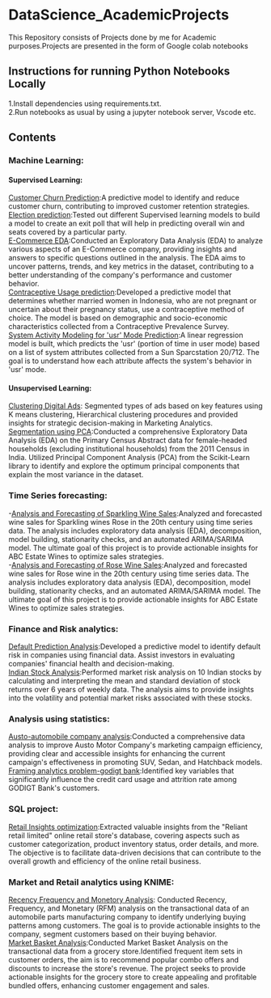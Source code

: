 # DataScience_AcademicProjects
This Repository consists of Projects done by me for Academic purposes.Projects are presented in the form of Google colab notebooks<br>
## Instructions for running Python Notebooks Locally
1.Install dependencies using requirements.txt.<br>
2.Run notebooks as usual by using a jupyter notebook server, Vscode etc.<br>
## Contents
### Machine Learning:
#### Supervised Learning:
[Customer Churn Prediction](https://github.com/RajithaMamillapally/DataScience_AcademicProjects/blob/main/Capsone_project/Customer%20Churn%20prediction.ipynb):A predictive model to identify and reduce customer churn, contributing to improved customer retention strategies.<br>
[Election prediction](https://github.com/RajithaMamillapally/DataScience_AcademicProjects/blob/main/Machine%20learning/Election%20prediction.ipynb):Tested out different Supervised learning models to build a model to create an exit poll that will help in predicting overall win and seats covered by a particular party.<br>
[E-Commerce EDA](https://github.com/RajithaMamillapally/DataScience_AcademicProjects/blob/main/Exploratory_Data_analysis/E-Commerce%20EDA.ipynb):Conducted an Exploratory Data Analysis (EDA) to analyze various aspects of an E-Commerce company, providing insights and answers to specific questions outlined in the analysis. The EDA aims to uncover patterns, trends, and key metrics in the dataset, contributing to a better understanding of the company's performance and customer behavior.<br>
[Contraceptive Usage prediction](https://github.com/RajithaMamillapally/DataScience_AcademicProjects/blob/main/predictive%20modeling/Contraceptive%20usage%20prediction.ipynb):Developed a predictive model that determines whether married women in Indonesia, who are not pregnant or uncertain about their pregnancy status, use a contraceptive method of choice. The model is based on demographic and socio-economic characteristics collected from a Contraceptive Prevalence Survey.<br>
[System Activity Modeling for 'usr' Mode Prediction](https://github.com/RajithaMamillapally/DataScience_AcademicProjects/blob/main/predictive%20modeling/System%20Activity%20Modeling%20for%20'usr'%20Mode%20Prediction.ipynb):A linear regression model is built, which predicts the 'usr' (portion of time in user mode) based on a list of system attributes collected from a Sun Sparcstation 20/712. The goal is to understand how each attribute affects the system's behavior in 'usr' mode.<br>
#### Unsupervised Learning:
[Clustering Digital Ads](https://github.com/RajithaMamillapally/DataScience_AcademicProjects/blob/main/data_mining/Segmentation%20using%20clustering.ipynb): Segmented types of ads based on key features using K means clustering, Hierarchical clustering procedures and provided insights for strategic decision-making in Marketing Analytics.<br>
[Segmentation using PCA](https://github.com/RajithaMamillapally/DataScience_AcademicProjects/blob/main/data_mining/Segmentation%20using%20PCA.ipynb):Conducted a comprehensive Exploratory Data Analysis (EDA) on the Primary Census Abstract data for female-headed households (excluding institutional households) from the 2011 Census in India. Utilized Principal Component Analysis (PCA) from the Scikit-Learn library to identify and explore the optimum principal components that explain the most variance in the dataset.<br>
### Time Series forecasting:
-[Analysis and Forecasting of Sparkling Wine Sales](https://github.com/RajithaMamillapally/DataScience_AcademicProjects/blob/main/Time%20series%20analysis/Time%20Series%20forecasting-%20Sparkling.ipynb):Analyzed and forecasted wine sales for Sparkling wines Rose in the 20th century using time series data. The analysis includes exploratory data analysis (EDA), decomposition, model building, stationarity checks, and an automated ARIMA/SARIMA model. The ultimate goal  of this project is to provide actionable insights for ABC Estate Wines to optimize sales strategies.<br>
-[Analysis and Forecasting of Rose Wine Sales](https://github.com/RajithaMamillapally/DataScience_AcademicProjects/blob/main/Time%20series%20analysis/Time%20Series%20forecasting-Rose.ipynb):Analyzed and forecasted wine sales for Rose wine in the 20th century using time series data. The analysis includes exploratory data analysis (EDA), decomposition, model building, stationarity checks, and an automated ARIMA/SARIMA model. The ultimate goal  of this project is to provide actionable insights for ABC Estate Wines to optimize sales strategies.<br>
### Finance and Risk analytics:
[Default Prediction Analysis](https://github.com/RajithaMamillapally/DataScience_AcademicProjects/blob/main/Finance%20and%20Risk%20analytics/Default%20prediction%20analysis.ipynb):Developed a predictive model to identify default risk in companies using financial data. Assist investors in evaluating companies' financial health and decision-making. <br>
[Indian Stock Analysis](https://github.com/RajithaMamillapally/DataScience_AcademicProjects/blob/main/Finance%20and%20Risk%20analytics/Indian%20stock%20analysis.ipynb):Performed market risk analysis on 10 Indian stocks by calculating and interpreting the mean and standard deviation of stock returns over 6 years of weekly data. The analysis aims to provide insights into the volatility and potential market risks associated with these stocks.<br>
### Analysis using statistics:
[Austo-automobile company analysis](https://github.com/RajithaMamillapally/DataScience_AcademicProjects/blob/main/Analysis_using_statistics/austo-automobile%20company%20analysis.ipynb):Conducted a comprehensive data analysis to improve Austo Motor Company's marketing campaign efficiency, providing clear and accessible insights for enhancing the current campaign's effectiveness in promoting SUV, Sedan, and Hatchback models.<br>
[Framing analytics problem-godigt bank](https://github.com/RajithaMamillapally/DataScience_AcademicProjects/blob/main/Analysis_using_statistics/Framing%20analytics%20problem-godigt%20bank.ipynb):Identified key variables that significantly influence the credit card usage and attrition rate among GODIGT Bank's customers.<br>
### SQL project:
[Retail Insights optimization](https://github.com/RajithaMamillapally/DataScience_AcademicProjects/tree/main/SQL%20Project):Extracted valuable insights from the "Reliant retail limited" online retail store's database, covering aspects such as customer categorization, product inventory status, order details, and more. The objective is to facilitate data-driven decisions that can contribute to the overall growth and efficiency of the online retail business.<br>
### Market and Retail analytics using KNIME:
[Recency Frequency and Monetory Analysis](https://github.com/RajithaMamillapally/DataScience_AcademicProjects/blob/main/Market%20and%20Retail%20Analytics/RFM%20analysis.knwf): Conducted Recency, Frequency, and Monetary (RFM) analysis on the transactional data of an automobile parts manufacturing company to identify underlying buying patterns among customers. The goal is to provide actionable insights to the company, segment customers based on their buying behavior.<br>
[Market Basket Analysis](https://github.com/RajithaMamillapally/DataScience_AcademicProjects/blob/main/Market%20and%20Retail%20Analytics/Market%20Basket%20Analysis.knwf):Conducted Market Basket Analysis on the transactional data from a grocery store.Identified frequent item sets in customer orders, the aim is to recommend popular combo offers and discounts to increase the store's revenue. The project seeks to provide actionable insights for the grocery store to create appealing and profitable bundled offers, enhancing customer engagement and sales.
